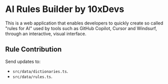 # AI Rules Builder by 10xDevs

This is a web application that enables developers to quickly create so called "rules for AI" used by tools such as GitHub Copilot, Cursor and Windsurf, through an interactive, visual interface.

## Rule Contribution

Send updates to:

- `src/data/dictionaries.ts`.
- `src/data/rules.ts`.
